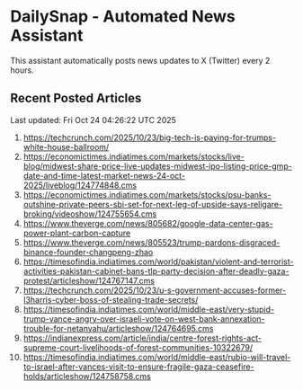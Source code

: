 # DailySnap - Automated News Assistant

This assistant automatically posts news updates to X (Twitter) every 2 hours.

## Recent Posted Articles

Last updated: Fri Oct 24 04:26:22 UTC 2025

1. https://techcrunch.com/2025/10/23/big-tech-is-paying-for-trumps-white-house-ballroom/
2. https://economictimes.indiatimes.com/markets/stocks/live-blog/midwest-share-price-live-updates-midwest-ipo-listing-price-gmp-date-and-time-latest-market-news-24-oct-2025/liveblog/124774848.cms
3. https://economictimes.indiatimes.com/markets/stocks/psu-banks-outshine-private-peers-sbi-set-for-next-leg-of-upside-says-religare-broking/videoshow/124755654.cms
4. https://www.theverge.com/news/805682/google-data-center-gas-power-plant-carbon-capture
5. https://www.theverge.com/news/805523/trump-pardons-disgraced-binance-founder-changpeng-zhao
6. https://timesofindia.indiatimes.com/world/pakistan/violent-and-terrorist-activities-pakistan-cabinet-bans-tlp-party-decision-after-deadly-gaza-protest/articleshow/124767147.cms
7. https://techcrunch.com/2025/10/23/u-s-government-accuses-former-l3harris-cyber-boss-of-stealing-trade-secrets/
8. https://timesofindia.indiatimes.com/world/middle-east/very-stupid-trump-vance-angry-over-israeli-vote-on-west-bank-annexation-trouble-for-netanyahu/articleshow/124764695.cms
9. https://indianexpress.com/article/india/centre-forest-rights-act-supreme-court-livelihoods-of-forest-communities-10322679/
10. https://timesofindia.indiatimes.com/world/middle-east/rubio-will-travel-to-israel-after-vances-visit-to-ensure-fragile-gaza-ceasefire-holds/articleshow/124758758.cms
